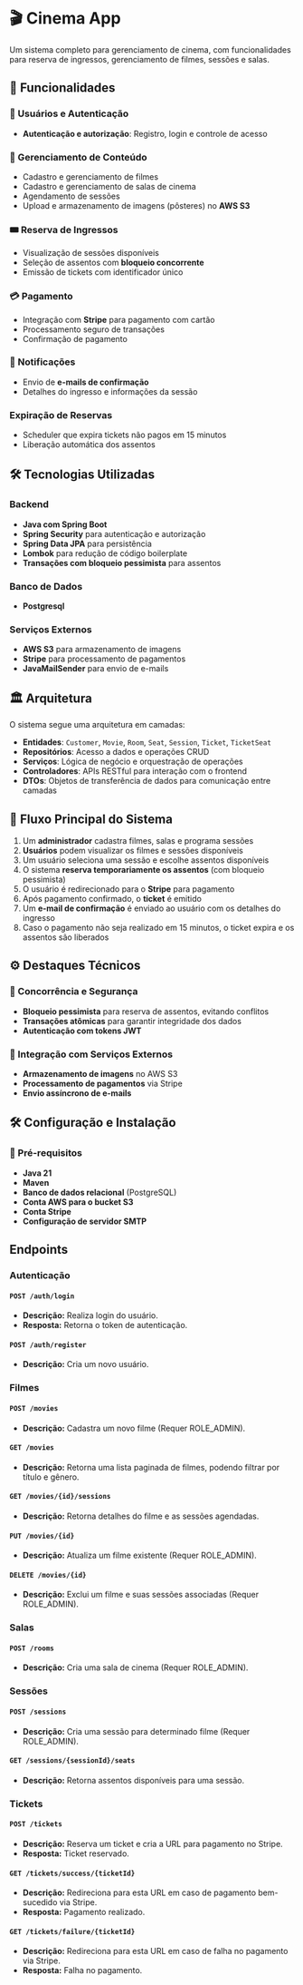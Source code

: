 # 🎬 Cinema App

Um sistema completo para gerenciamento de cinema, com funcionalidades para reserva de ingressos, gerenciamento de filmes, sessões e salas.

## 🚀 Funcionalidades

### 🔐 Usuários e Autenticação
- **Autenticação e autorização**: Registro, login e controle de acesso

### 🎥 Gerenciamento de Conteúdo
- Cadastro e gerenciamento de filmes
- Cadastro e gerenciamento de salas de cinema
- Agendamento de sessões
- Upload e armazenamento de imagens (pôsteres) no **AWS S3**

### 🎟️ Reserva de Ingressos
- Visualização de sessões disponíveis
- Seleção de assentos com **bloqueio concorrente**
- Emissão de tickets com identificador único

### 💳 Pagamento
- Integração com **Stripe** para pagamento com cartão
- Processamento seguro de transações
- Confirmação de pagamento

### 📩 Notificações
- Envio de **e-mails de confirmação**
- Detalhes do ingresso e informações da sessão

### Expiração de Reservas
- Scheduler que expira tickets não pagos em 15 minutos
- Liberação automática dos assentos

## 🛠️ Tecnologias Utilizadas

### Backend
- **Java com Spring Boot**
- **Spring Security** para autenticação e autorização
- **Spring Data JPA** para persistência
- **Lombok** para redução de código boilerplate
- **Transações com bloqueio pessimista** para assentos

### Banco de Dados
- **Postgresql**

### Serviços Externos
- **AWS S3** para armazenamento de imagens
- **Stripe** para processamento de pagamentos
- **JavaMailSender** para envio de e-mails

## 🏛️ Arquitetura
O sistema segue uma arquitetura em camadas:

- **Entidades**: `Customer`, `Movie`, `Room`, `Seat`, `Session`, `Ticket`, `TicketSeat`
- **Repositórios**: Acesso a dados e operações CRUD
- **Serviços**: Lógica de negócio e orquestração de operações
- **Controladores**: APIs RESTful para interação com o frontend
- **DTOs**: Objetos de transferência de dados para comunicação entre camadas

## 🔄 Fluxo Principal do Sistema
1. Um **administrador** cadastra filmes, salas e programa sessões
2. **Usuários** podem visualizar os filmes e sessões disponíveis
3. Um usuário seleciona uma sessão e escolhe assentos disponíveis
4. O sistema **reserva temporariamente os assentos** (com bloqueio pessimista)
5. O usuário é redirecionado para o **Stripe** para pagamento
6. Após pagamento confirmado, o **ticket** é emitido
7. Um **e-mail de confirmação** é enviado ao usuário com os detalhes do ingresso
8. Caso o pagamento não seja realizado em 15 minutos, o ticket expira e os assentos são liberados


## ⚙️ Destaques Técnicos

### 🔄 Concorrência e Segurança
- **Bloqueio pessimista** para reserva de assentos, evitando conflitos
- **Transações atômicas** para garantir integridade dos dados
- **Autenticação com tokens JWT**

### 🔗 Integração com Serviços Externos
- **Armazenamento de imagens** no AWS S3
- **Processamento de pagamentos** via Stripe
- **Envio assíncrono de e-mails**


## 🛠️ Configuração e Instalação

### 📌 Pré-requisitos
- **Java 21**
- **Maven**
- **Banco de dados relacional** (PostgreSQL)
- **Conta AWS para o bucket S3**
- **Conta Stripe**
- **Configuração de servidor SMTP**

## Endpoints

### Autenticação
#### `POST /auth/login`
- **Descrição:** Realiza login do usuário.
- **Resposta:** Retorna o token de autenticação.

#### `POST /auth/register`
- **Descrição:** Cria um novo usuário.

### Filmes
#### `POST /movies`
- **Descrição:** Cadastra um novo filme (Requer ROLE_ADMIN).

#### `GET /movies`
- **Descrição:** Retorna uma lista paginada de filmes, podendo filtrar por título e gênero.

#### `GET /movies/{id}/sessions`
- **Descrição:** Retorna detalhes do filme e as sessões agendadas.

#### `PUT /movies/{id}`
- **Descrição:** Atualiza um filme existente (Requer ROLE_ADMIN).

#### `DELETE /movies/{id}`
- **Descrição:** Exclui um filme e suas sessões associadas (Requer ROLE_ADMIN).

### Salas
#### `POST /rooms`
- **Descrição:** Cria uma sala de cinema (Requer ROLE_ADMIN).

### Sessões
#### `POST /sessions`
- **Descrição:** Cria uma sessão para determinado filme (Requer ROLE_ADMIN).

#### `GET /sessions/{sessionId}/seats`
- **Descrição:** Retorna assentos disponíveis para uma sessão.

### Tickets
#### `POST /tickets`
- **Descrição:** Reserva um ticket e cria a URL para pagamento no Stripe.
- **Resposta:** Ticket reservado.

#### `GET /tickets/success/{ticketId}`
- **Descrição:** Redireciona para esta URL em caso de pagamento bem-sucedido via Stripe.
- **Resposta:** Pagamento realizado.

#### `GET /tickets/failure/{ticketId}`
- **Descrição:** Redireciona para esta URL em caso de falha no pagamento via Stripe.
- **Resposta:** Falha no pagamento.
